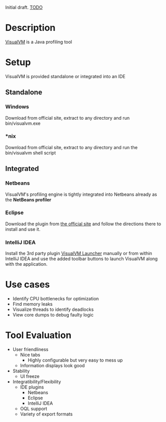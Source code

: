 Initial draft. [TODO](/TODO.md)

# Description
[VisualVM](https://visualvm.github.io/) is a Java profiling tool

# Setup
VisualVM is provided standalone or integrated into an IDE
## Standalone
### Windows
Download from official site, extract to any directory and run bin/visualvm.exe
### *nix
Download from official site, extract to any directory and run the bin/visualvm shell script
## Integrated
### Netbeans
VisualVM's profiling engine is tightly integrated into Netbeans already as the __NetBeans profiler__
### Eclipse
Download the plugin from [the official site](https://visualvm.github.io/idesupport.html) and 
follow the directions there to install and use it.
### IntelliJ IDEA
Install the 3rd party plugin [VisualVM Launcher](https://plugins.jetbrains.com/plugin/7115-visualvm-launcher) manually or 
from within IntelliJ IDEA and use the added toolbar buttons to launch VisualVM along with the application.

# Use cases
 * Identify CPU bottlenecks for optimization
 * Find memory leaks
 * Visualize threads to identify deadlocks
 * View core dumps to debug faulty logic

# Tool Evaluation
 - User friendliness
   - Nice tabs
     - Highly configurable but very easy to mess up
   - Information displays look good
 - Stability
   - UI freeze
 - Integratibility/Flexibility
   - IDE plugins
     - Netbeans
     - Eclipse
     - IntelliJ IDEA
   - OQL support
   - Variety of export formats

